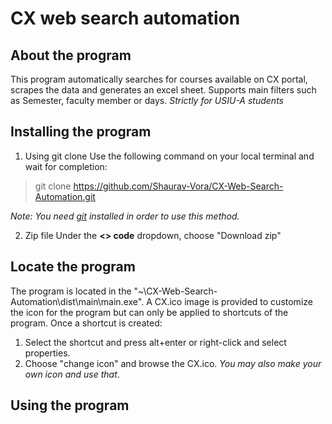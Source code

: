 # CX web search automation
## About the program
This program automatically searches for courses available on CX portal, scrapes the data and generates an excel sheet. Supports main filters such as Semester, faculty member or days. *Strictly for USIU-A students*

## Installing the program
1. Using git clone
Use the following command on your local terminal and wait for completion:
>git clone https://github.com/Shaurav-Vora/CX-Web-Search-Automation.git

*Note: You need [git](https://git-scm.com/downloads) installed in order to use this method.* 

2. Zip file
Under the **<> code** dropdown, choose "Download zip"

## Locate the program
The program is located in the "~\CX-Web-Search-Automation\dist\main\main.exe".
A CX.ico image is provided to customize the icon for the program but can only be applied to shortcuts of the program. Once a shortcut is created:
1. Select the shortcut and press alt+enter or right-click and select properties.
2. Choose "change icon" and browse the CX.ico. *You may also make your own icon and use that*.

## Using the program

